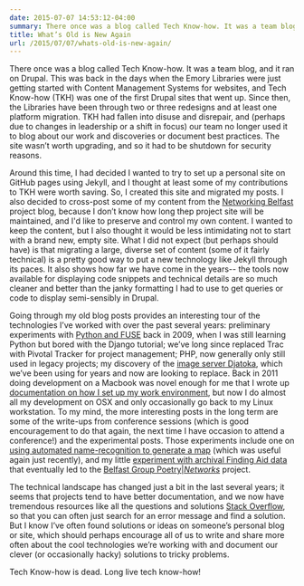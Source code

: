 ```yaml
---
date: 2015-07-07 14:53:12-04:00
summary: There once was a blog called Tech Know-how. It was a team blog, and it ran on Drupal.
title: What’s Old is New Again
url: /2015/07/07/whats-old-is-new-again/
---
```



There once was a blog called Tech Know-how. It was a team blog, and it
ran on Drupal. This was back in the days when the Emory Libraries were
just getting started with Content Management Systems for websites, and
Tech Know-how (TKH) was one of the first Drupal sites that went up.
Since then, the Libraries have been through two or three redesigns and
at least one platform migration. TKH had fallen into disuse and
disrepair, and (perhaps due to changes in leadership or a shift in
focus) our team no longer used it to blog about our work and discoveries
or document best practices.  The site wasn’t worth upgrading, and so it
had to be shutdown for security reasons.

Around this time, I had decided I wanted to try to set up a personal
site on GitHub pages using Jekyll, and I thought at least some of my
contributions to TKH were worth saving. So, I created this site and
migrated my posts. I also decided to cross-post some of my content from
the [Networking
Belfast](http://disc.library.emory.edu/networkingbelfast/) project blog,
because I don’t know how long thep project site will be maintained, and
I'd like to preserve and control my own content. I wanted to keep the
content, but I also thought it would be less intimidating not to start
with a brand new, empty site. What I did not expect (but perhaps should
have) is that migrating a large, diverse set of content (some of it
fairly technical) is a pretty good way to put a new technology like
Jekyll through its paces. It also shows how far we have come in the
years-- the tools now available for displaying code snippets and
technical details are so much cleaner and better than the janky
formatting I had to use to get queries or code to display semi-sensibly
in Drupal.

Going through my old blog posts provides an interesting tour of the
technologies I’ve worked with over the past several years: preliminary
experiments with [Python and FUSE](/2009/01/16/fedorafs-python-fuse/)
back in 2009, when I was still learning Python but bored with the Django
tutorial; we’ve long since replaced Trac with Pivotal Tracker for
project management; PHP, now generally only still used in legacy
projects; my discovery of the [image server Djatoka](/2009/07/14/or09-adore-djatoka/), which we’ve been using for years and now are looking
to replace. Back in 2011 doing development on a Macbook was novel
enough for me that I wrote up [documentation on how I set up my work environment](/2011/06/17/setting-macbook-python-development-eg-eulfedora-or-genrepo-demo/), but now I do almost all my development on
OSX and only occasionally go back to my Linux workstation. To my mind,
the more interesting posts in the long term are some of the write-ups
from conference sessions (which is good encouragement to do that again,
the next time I have occasion to attend a conference!) and the
experimental posts. Those experiments include one on
 [using automated name-recognition to generate a map](/2013/02/01/mapping-places-in-around-the-world-in-80-days/) (which was useful again just recently),
and my little [experiment with archival Finding Aid data](/2010/05/12/graph-correspondents-4-irish-finding-aids/) that
eventually led to the [Belfast Group Poetry|_Networks_](http://belfastgroup.digitalscholarship.emory.edu)
project.

The technical landscape has changed just a bit in the last several
years; it seems that projects tend to have better documentation, and we
now have tremendous resources like all the questions and solutions
[Stack Overflow](http://stackoverflow.com/), so that you can often just
search for an error message and find a solution. But I know I’ve often
found solutions or ideas on someone’s personal blog or site, which
should perhaps encourage all of us to write and share more often about
the cool technologies we’re working with and document our clever (or
occasionally hacky) solutions to tricky problems.

Tech Know-how is dead. Long live tech know-how!